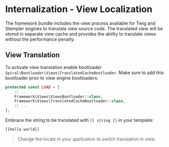 # Internalization - View Localization
The framework bundle includes the view process available for Twig and Stempler engines to translate view source code.
The translated view will be stored in separate view cache and provides the ability to translate views without the performance 
penalty.

## View Translation
To activate view translation enable bootloader `Spiral\Bootloader\Views\TranslatedCacheBootloader`. Make sure to add
this bootloader prior to view engine bootloaders:

```php
protected const LOAD = [
    // ...
    Framework\Views\ViewsBootloader::class,
    Framework\Views\TranslatedCacheBootloader::class,
    // ...
];
```

Embrace the string to be translated with `[[ string ]]` in your template:

```html
[[hello world]]
```

> Change the locale in your application to switch translation in view.